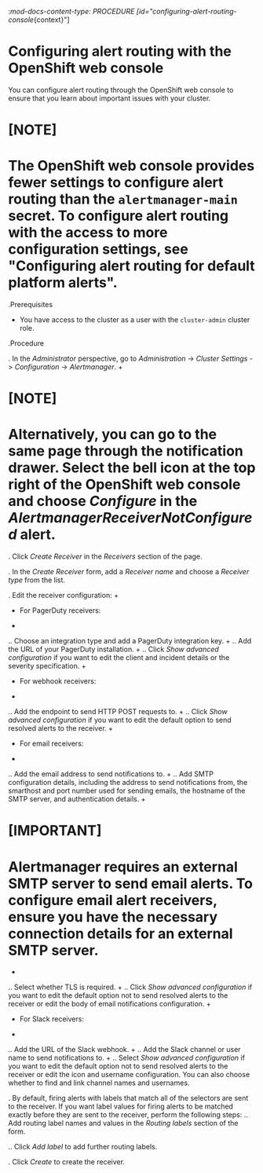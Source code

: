 :_mod-docs-content-type: PROCEDURE
[id="configuring-alert-routing-console_{context}"]
# Configuring alert routing with the OpenShift web console

You can configure alert routing through the OpenShift web console to ensure that you learn about important issues with your cluster. 

# [NOTE]
# The OpenShift web console provides fewer settings to configure alert routing than the `alertmanager-main` secret. To configure alert routing with the access to more configuration settings, see "Configuring alert routing for default platform alerts".

.Prerequisites

* You have access to the cluster as a user with the `cluster-admin` cluster role.

.Procedure

. In the *Administrator* perspective, go to *Administration* -> *Cluster Settings* -> *Configuration* -> *Alertmanager*.
+
# [NOTE]
# Alternatively, you can go to the same page through the notification drawer. Select the bell icon at the top right of the OpenShift web console and choose *Configure* in the *AlertmanagerReceiverNotConfigured* alert.

. Click *Create Receiver* in the *Receivers* section of the page.

. In the *Create Receiver* form, add a *Receiver name* and choose a *Receiver type* from the list.

. Edit the receiver configuration:
+
* For PagerDuty receivers:
+
.. Choose an integration type and add a PagerDuty integration key.
+
.. Add the URL of your PagerDuty installation.
+
.. Click *Show advanced configuration* if you want to edit the client and incident details or the severity specification.
+
* For webhook receivers:
+
.. Add the endpoint to send HTTP POST requests to.
+
.. Click *Show advanced configuration* if you want to edit the default option to send resolved alerts to the receiver.
+
* For email receivers:
+
.. Add the email address to send notifications to.
+
.. Add SMTP configuration details, including the address to send notifications from, the smarthost and port number used for sending emails, the hostname of the SMTP server, and authentication details.
+
# [IMPORTANT]
# Alertmanager requires an external SMTP server to send email alerts. To configure email alert receivers, ensure you have the necessary connection details for an external SMTP server.
+
.. Select whether TLS is required.
+
.. Click *Show advanced configuration* if you want to edit the default option not to send resolved alerts to the receiver or edit the body of email notifications configuration.
+
* For Slack receivers:
+
.. Add the URL of the Slack webhook.
+
.. Add the Slack channel or user name to send notifications to.
+
.. Select *Show advanced configuration* if you want to edit the default option not to send resolved alerts to the receiver or edit the icon and username configuration. You can also choose whether to find and link channel names and usernames.

. By default, firing alerts with labels that match all of the selectors are sent to the receiver. If you want label values for firing alerts to be matched exactly before they are sent to the receiver, perform the following steps:
.. Add routing label names and values in the *Routing labels* section of the form.

.. Click *Add label* to add further routing labels.

. Click *Create* to create the receiver.
